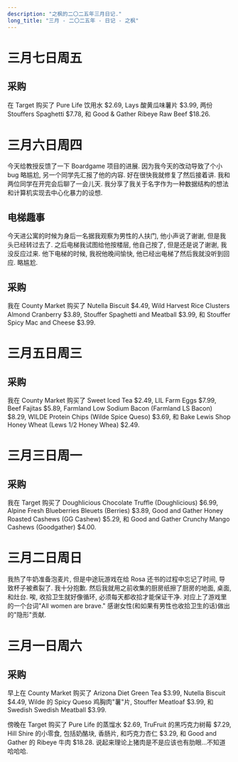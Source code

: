 ```yaml
---
description: "之枫的二〇二五年三月日记."
long_title: "三月 - 二〇二五年 - 日记 - 之枫"
---
```


# 三月七日周五

## 采购

在 Target 购买了 Pure Life 饮用水 $2.69, Lays 酸黄瓜味薯片 $3.99, 两份 Stouffers Spaghetti $7.78, 和 Good & Gather Ribeye Raw Beef $18.26.

# 三月六日周四

今天给教授反馈了一下 Boardgame 项目的进展. 因为我今天的改动导致了个小 bug 略尴尬, 另一个同学先汇报了他的内容. 好在很快我就修复了然后接着讲. 我和两位同学在开完会后聊了一会儿天. 我分享了我关于名字作为一种数据结构的想法和计算机实现去中心化暴力的设想.

## 电梯趣事

今天进公寓的时候为身后一名据我观察为男性的人扶门, 他小声说了谢谢, 但是我头已经转过去了. 之后电梯我试图给他按楼层, 他自己按了, 但是还是说了谢谢, 我没反应过来. 他下电梯的时候, 我祝他晚间愉快, 他已经出电梯了然后我就没听到回应. 略尴尬.

## 采购

我在 County Market 购买了 Nutella Biscuit $4.49, Wild Harvest Rice Clusters Almond Cranberry $3.89, Stouffer Spaghetti and Meatball $3.99, 和 Stouffer Spicy Mac and Cheese $3.99.

# 三月五日周三

## 采购

我在 County Market 购买了 Sweet Iced Tea $2.49, LIL Farm Eggs $7.99, Beef Fajitas $5.89, Farmland Low Sodium Bacon (Farmland LS Bacon) $8.29, WILDE Protein Chips (Wilde Spice Queso) $3.69, 和 Bake Lewis Shop Honey Wheat (Lews 1/2 Honey Whea) $2.49.

# 三月三日周一

## 采购

我在 Target 购买了 Doughlicious Chocolate Truffle (Doughlicious) $6.99, Alpine Fresh Blueberries Bleuets (Berries) $3.89, Good and Gather Honey Roasted Cashews (GG Cashew) $5.29, 和 Good and Gather Crunchy Mango Cashews (Goodgather) $4.00.

# 三月二日周日

我热了牛奶准备泡麦片, 但是中途玩游戏在给 Rosa 还书的过程中忘记了时间, 导致杯子被煮裂了. 我十分抱歉. 然后我就用之前收集的厨房纸擦了厨房的地面, 桌面, 和灶台. 唉, 收拾卫生就好像循环, 必须每天都收拾才能保证干净. 对应上了游戏里的一个台词"All women are brave." 感谢女性(和如果有男性也收拾卫生的话)做出的"隐形"贡献.

# 三月一日周六

## 采购

早上在 County Market 购买了 Arizona Diet Green Tea $3.99, Nutella Biscuit $4.49, Wilde 的 Spicy Queso 鸡胸肉"薯"片, Stouffer Meatloaf $3.99, 和 Swedish Swedish Meatball $3.99.

傍晚在 Target 购买了 Pure Life 的蒸馏水 $2.69, TruFruit 的黑巧克力树莓 $7.29, Hill Shire 的小零食, 包括奶酪块, 香肠片, 和巧克力杏仁 $3.29, 和 Good and Gather 的 Ribeye 牛肉 $18.28. 说起来理论上猪肉是不是应该也有肋眼...不知道哈哈哈.
